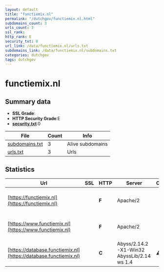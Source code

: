 ```yaml
---
layout: default
title: "functiemix.nl"
permalink: "/dutchgov/functiemix.nl.html"
subdomains_count: 3
urls_count: 3
ssl_rank: 
http_rank: E
security_txt: 0
url_link: /data/functiemix.nl/urls.txt
subdomains_link: /data/functiemix.nl/subdomains.txt
categories: dutchgov
tags: dutchgov
---
```



# functiemix.nl
## Summary data


 - **SSL Grade**:
 - **HTTP Security Grade**:E
 - **[security.txt](https://www.digitaleoverheid.nl/nieuws/standaard-security-txt-nu-verplicht-voor-overheid/)**:0


| File       | Count | Info |
|------------|-------|------|
|[subdomains.txt](/DutchGovScope/data/functiemix.nl/subdomains.txt)|3|Alive subdomains|
|[urls.txt](/DutchGovScope/data/functiemix.nl/urls.txt)|3|Urls|


## Statistics


| Url | SSL | HTTP | Server | Cookie | HSTS | CORS | CTO | CSP | XFO | XXP | RP |FP| Tech |Title |
|--------|-------|-------|------|------|------|------|------|------|------|------|------|------|------|------|
|[https://functiemix.nl](https://functiemix.nl)| | **F**|Apache/2| | | | | | | | :white_check_mark: | |Apache HTTP Server:2 HSTS||
|[https://www.functiemix.nl](https://www.functiemix.nl)| | **F**|Apache/2| | | | | | | | :white_check_mark: | |Apache HTTP Server:2 HSTS||
|[https://database.functiemix.nl](https://database.functiemix.nl)| | **C**|Abyss/2.14.2-X1-Win32 AbyssLib/2.14 ws 1.4|:warning: |:white_check_mark: | | | | :white_check_mark: | | :white_check_mark: | |HSTS Windows Server|Functiemix|


